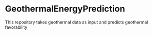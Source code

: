 # GeothermalEnergyPrediction
This repository takes geothermal data as input and predicts geothermal favorability 
